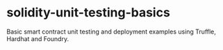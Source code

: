 # solidity-unit-testing-basics
Basic smart contract unit testing and deployment examples using Truffle, Hardhat and Foundry.
